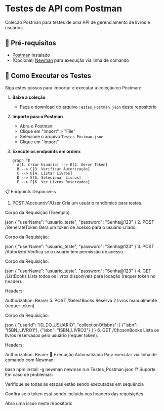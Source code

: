 # Testes de API com Postman

Coleção Postman para testes de uma API de gerenciamento de livros e usuários.

## 📌 Pré-requisitos

- [Postman](https://www.postman.com/downloads/) instalado
- (Opcional) [Newman](https://learning.postman.com/docs/running-collections/using-newman-cli/command-line-integration-with-newman/) para execução via linha de comando

## 🚀 Como Executar os Testes

Siga estes passos para importar e executar a coleção no Postman:

1. **Baixe a coleção**
   - Faça o download do arquivo `Testes_Postman.json` deste repositório

2. **Importe para o Postman**
   - Abra o Postman
   - Clique em "Import" > "File"
   - Selecione o arquivo `Testes_Postman.json`
   - Clique em "Import"

3. **Execute os endpoints em ordem**:
   ```mermaid
   graph TD
     A[1. Criar Usuário] --> B[2. Gerar Token]
     B --> C[3. Verificar Autorização]
     C --> D[4. Listar Livros]
     D --> E[5. Selecionar Livros]
     E --> F[6. Ver Livros Reservados]
📋 Endpoints Disponíveis
1. POST /Account/v1/User
Cria um usuário randômico para testes.

Corpo da Requisição (Exemplo):

json
{
  "userName": "usuario_teste",
  "password": "Senha@123"
}
2. POST /GenerateToken
Gera um token de acesso para o usuário criado.

Corpo da Requisição:

json
{
  "userName": "usuario_teste",
  "password": "Senha@123"
}
3. POST /Autorized
Verifica se o usuário tem permissão de acesso.

Corpo da Requisição:

json
{
  "userName": "usuario_teste",
  "password": "Senha@123"
}
4. GET /ListBooks
Lista todos os livros disponíveis para locação (requer token no header).

Headers:

Authorization: Bearer <token>
5. POST /SelectBooks
Reserva 2 livros manualmente (requer token).

Corpo da Requisição:

json
{
  "userId": "ID_DO_USUARIO",
  "collectionOfIsbns": [
    {"isbn": "ISBN_LIVRO1"},
    {"isbn": "ISBN_LIVRO2"}
  ]
}
6. GET /ChosenBooks
Lista os livros reservados pelo usuário (requer token).

Headers:

Authorization: Bearer <token>
🔧 Execução Automatizada
Para executar via linha de comando com Newman:

bash
npm install -g newman
newman run Testes_Postman.json
⁉️ Suporte
Em caso de problemas:

Verifique se todas as etapas estão sendo executadas em sequência

Confira se o token está sendo incluído nos headers das requisições

Abra uma issue neste repositório

